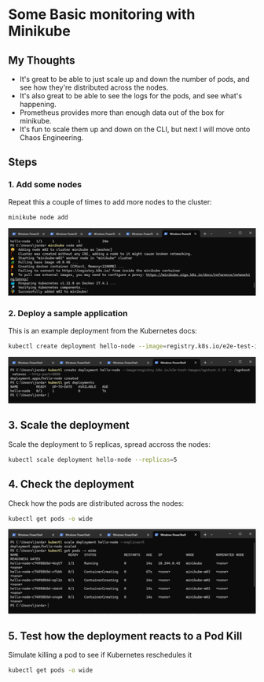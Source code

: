 # Some Basic monitoring with Minikube

## My Thoughts
- It's great to be able to just scale up and down the number of pods, and see how they're distributed across the nodes.
- It's also great to be able to see the logs for the pods, and see what's happening.
- Prometheus provides more than enough data out of the box for minikube.
- It's fun to scale them up and down on the CLI, but next I will move onto Chaos Engineering.

## Steps

### 1. Add some nodes

Repeat this a couple of times to add more nodes to the cluster:

```bash
minikube node add
```
![](./screenshots/add-node.png)

### 2. Deploy a sample application

This is an example deployment from the Kubernetes docs:

```bash
kubectl create deployment hello-node --image=registry.k8s.io/e2e-test-images/agnhost:2.39 -- /agnhost netexec --http-port=8080
```

![](./screenshots/get-deployments.png)


## 3. Scale the deployment

Scale the deployment to 5 replicas, spread accross the nodes:

```bash
kubectl scale deployment hello-node --replicas=5
```

## 4. Check the deployment

Check how the pods are distributed across the nodes:

```bash
kubectl get pods -o wide
```
![](./screenshots/scaled-deployment.png)

## 5. Test how the deployment reacts to a Pod Kill

Simulate killing a pod to see if Kubernetes reschedules it

```bash
kubectl get pods -o wide
```




